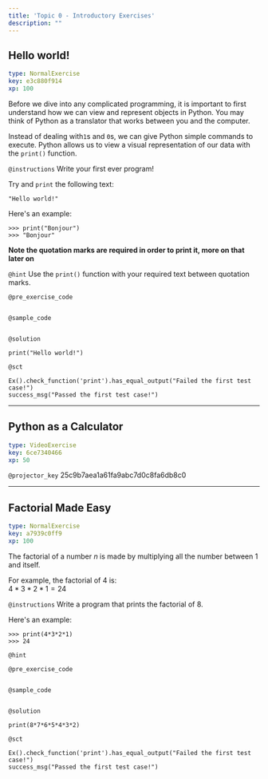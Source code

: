 ```yaml
---
title: 'Topic 0 - Introductory Exercises'
description: ""
---
```


## Hello world!

```yaml
type: NormalExercise
key: e3c880f914
xp: 100
```

Before we dive into any complicated programming, it is important to first understand how we can view and represent objects in Python. You may think of Python as a translator that works between you and the computer. 

Instead of dealing with`1`s and `0`s, we can give Python simple commands to execute. Python allows us to view a visual representation of our data with the `print()` function.



`@instructions`
Write your first ever program!

Try and `print` the following text:
```
"Hello world!"
```

Here's an example:
```
>>> print("Bonjour")
>>> "Bonjour"
```
**Note the quotation marks are required in order to print it, more on that later on**

`@hint`
Use the `print()` function with your required text between quotation marks.

`@pre_exercise_code`
```{python}

```

`@sample_code`
```{python}

```

`@solution`
```{python}
print("Hello world!")
```

`@sct`
```{python}
Ex().check_function('print').has_equal_output("Failed the first test case!")
success_msg("Passed the first test case!")
```

---

## Python as a Calculator

```yaml
type: VideoExercise
key: 6ce7340466
xp: 50
```

`@projector_key`
25c9b7aea1a61fa9abc7d0c8fa6db8c0

---

## Factorial Made Easy

```yaml
type: NormalExercise
key: a7939c0ff9
xp: 100
```

The factorial of a number $n$ is made by multiplying all the number between 1 and itself.

For example, the factorial of $4$ is:  
$4 * 3 * 2 * 1 = 24$

`@instructions`
Write a program that prints the factorial of $8$.

Here's an example:
```
>>> print(4*3*2*1)
>>> 24
```

`@hint`


`@pre_exercise_code`
```{python}

```

`@sample_code`
```{python}

```

`@solution`
```{python}
print(8*7*6*5*4*3*2)
```

`@sct`
```{python}
Ex().check_function('print').has_equal_output("Failed the first test case!")
success_msg("Passed the first test case!")
```
